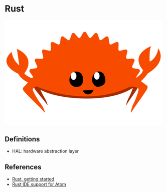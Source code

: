 # Rust

![](https://github.com/s-estay/Rust/blob/master/rustacean-flat-happy.png)

## Definitions
- HAL: hardware abstraction layer

## References

- [Rust, getting started](https://www.rust-lang.org/learn/get-started)
- [Rust IDE support for Atom](https://github.com/rust-lang/atom-ide-rust)
